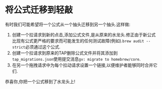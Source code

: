 
# 将公式迁移到轻敲

有时我们可能希望将一个公式从一个抽头迁移到另一个抽头.这样做:

1.  创建一个拉请求到新的点击,添加公式文件,是从原来的水龙头.修正由于新公式比现有公式更严格的要求而可能发生的任何测试故障(例如).`brew audit --strict`必须通过这个公式.
2.  创建一个拉请求到原来的TAP删除公式文件并将其添加到`tap_migrations.json`使用提交消息`gv: migrate to homebrew/core`.
3.  在另一个拖拽请求中为每个拉动请求设置一个链接,以便维护者能够同时合并它们.

恭喜你,你把一个公式移到了水龙头上!
